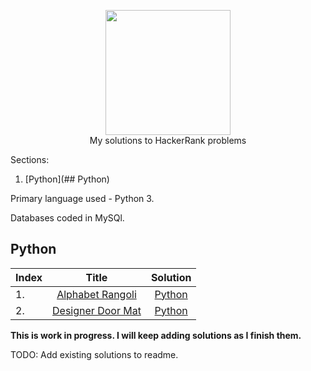 <p align="center">
    <a href = "https://hackerrank.com/shivendra_sharm1">
        <img height=200 width=200  src="https://friconix.com/jpg/fi-hnsuxl-hackerrank.jpg">
    </a>
    <br> My solutions to HackerRank problems
</p>

Sections:

1. [Python](## Python)

Primary language used - Python 3.

Databases coded in MySQl.

## Python

Index |                                                 Title                                                   | Solution
:-----|:-------------------------------------------------------------------------------------------------------:|:----------------------------------------------------------------------------------------------------:|
|1.   | [Alphabet Rangoli](https://www.hackerrank.com/challenges/alphabet-rangoli/problem)                      | [Python](https://github.com/shivendra90/HackerRank_Solutions/blob/main/Python/alphabet_rangoli.py)   |
|2.   | [Designer Door Mat](https://www.hackerrank.com/challenges/designer-door-mat/problem)                    | [Python](https://github.com/shivendra90/HackerRank_Solutions/blob/main/Python/door_mat.py)

**This is work in progress. I will keep adding solutions as I finish them.**

TODO: Add existing solutions to readme.
